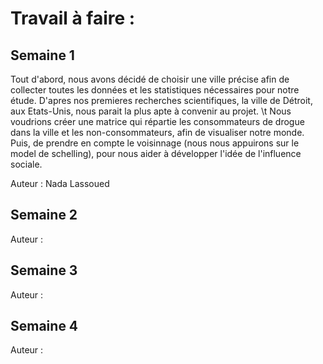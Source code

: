 # Travail à faire :

## Semaine 1 
Tout d'abord, nous avons décidé de choisir une ville précise afin de collecter toutes les données et les statistiques nécessaires pour notre étude. D'apres nos premieres recherches scientifiques, la ville de Détroit, aux Etats-Unis, nous parait la plus apte à convenir au projet. \t
Nous voudrions créer une matrice qui répartie les consommateurs de drogue dans la ville et les non-consommateurs, afin de visualiser notre monde.
Puis, de prendre en compte le voisinnage (nous nous appuirons sur le model de schelling), pour nous aider à développer l'idée de l'influence sociale. 



Auteur : Nada Lassoued 

## Semaine 2
Auteur :


## Semaine 3
Auteur :

## Semaine 4
Auteur :
